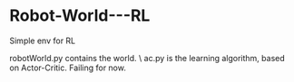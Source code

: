 # Robot-World---RL
Simple env for RL 

robotWorld.py contains the world. \\ 
ac.py is the learning algorithm, based on Actor-Critic. Failing for now. 
